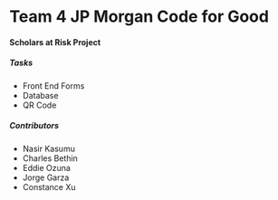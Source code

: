 # Team 4 JP Morgan Code for Good

#### Scholars at Risk Project
##### Tasks
- Front End Forms
- Database
- QR Code

##### Contributors
- Nasir Kasumu
- Charles Bethin
- Eddie Ozuna
- Jorge Garza
- Constance Xu